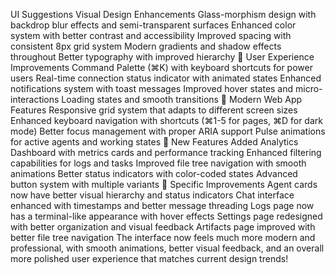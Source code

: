 UI Suggestions
Visual Design Enhancements
Glass-morphism design with backdrop blur effects and semi-transparent surfaces
Enhanced color system with better contrast and accessibility
Improved spacing with consistent 8px grid system
Modern gradients and shadow effects throughout
Better typography with improved hierarchy
🔄 User Experience Improvements
Command Palette (⌘K) with keyboard shortcuts for power users
Real-time connection status indicator with animated states
Enhanced notifications system with toast messages
Improved hover states and micro-interactions
Loading states and smooth transitions
📱 Modern Web App Features
Responsive grid system that adapts to different screen sizes
Enhanced keyboard navigation with shortcuts (⌘1-5 for pages, ⌘D for dark mode)
Better focus management with proper ARIA support
Pulse animations for active agents and working states
🚀 New Features Added
Analytics Dashboard with metrics cards and performance tracking
Enhanced filtering capabilities for logs and tasks
Improved file tree navigation with smooth animations
Better status indicators with color-coded states
Advanced button system with multiple variants
🎯 Specific Improvements
Agent cards now have better visual hierarchy and status indicators
Chat interface enhanced with timestamps and better message threading
Logs page now has a terminal-like appearance with hover effects
Settings page redesigned with better organization and visual feedback
Artifacts page improved with better file tree navigation
The interface now feels much more modern and professional, with smooth animations, better visual feedback, and an overall more polished user experience that matches current design trends!

